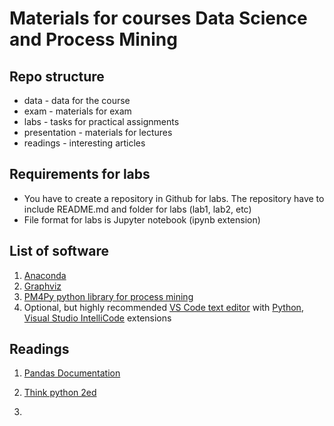 # Materials for courses Data Science and Process Mining

## Repo structure

- data - data for the course
- exam - materials for exam
- labs - tasks for practical assignments
- presentation - materials for lectures
- readings - interesting articles

## Requirements for labs

- You have to create a repository in Github for labs. The repository have to include README.md and folder for labs (lab1, lab2, etc)
- File format for labs is Jupyter notebook (ipynb extension)

## List of software

1. [Anaconda](https://www.anaconda.com/products/distribution)
2. [Graphviz](https://graphviz.gitlab.io/_pages/Download/Download_windows.html)
3. [PM4Py python library for process mining](https://pm4py.fit.fraunhofer.de/)
4. Optional, but highly recommended [VS Code text editor](https://code.visualstudio.com/) with [Python](https://marketplace.visualstudio.com/items?itemName=ms-python.python), [Visual Studio IntelliCode](https://marketplace.visualstudio.com/items?itemName=VisualStudioExptTeam.vscodeintellicode) extensions

## Readings

1. [Pandas Documentation](https://pandas.pydata.org/)

2. [Think python 2ed](https://greenteapress.com/wp/think-python-2e/)

3. 
